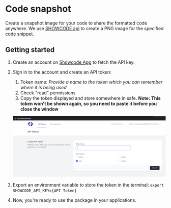 # Code snapshot

Create a snapshot image for your code to share the formatted code anywhere. We use [SHOWCODE api](https://api.showcode.app) to create a PNG image for the specified code snippet.

## Getting started

1. Create an account on [Showcode App](https://api.showcode.app/register) to fetch the API key.
1. Sign in to the account and create an API token:
   1. Token name: _Provide a name to the token which you can remember where it is being used_
   1. Check "read" permissions
   1. Copy the token displayed and store somewhere in safe. __Note: This token won't be shown again, so you need to paste it before you close the window__

   ![Create API token snapshot](Showcode_API_token.png)
1. Export an environment variable to store the token in the terminal: `export SHOWCODE_API_KEY={API Token}`
1. Now, you're ready to use the package in your applications.
